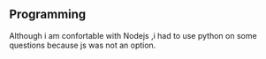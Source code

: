 ## Programming

Although i am confortable with Nodejs ,i had to use python on some questions because js was not an option.

